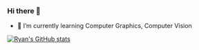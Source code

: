 ### Hi there 👋

<!--
**ryanhe312/ryanhe312** is a ✨ _special_ ✨ repository because its `README.md` (this file) appears on your GitHub profile.

Here are some ideas to get you started:

- 🔭 I’m currently working on ...
- 🌱 I’m currently learning ...
- 👯 I’m looking to collaborate on ...
- 🤔 I’m looking for help with ...
- 💬 Ask me about ...
- 📫 How to reach me: ...
- 😄 Pronouns: ...
- ⚡ Fun fact: ...
-->

- 🌱 I’m currently learning Computer Graphics, Computer Vision

[![Ryan's GitHub stats](https://github-readme-stats.vercel.app/api?username=ryanhe312)](https://github.com/anuraghazra/github-readme-stats)
